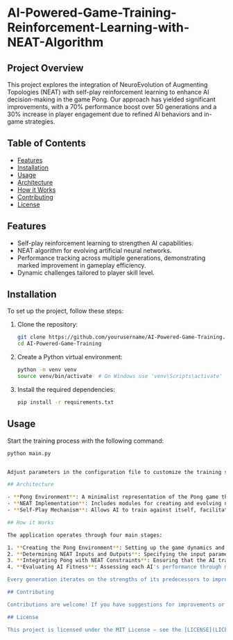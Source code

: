 # AI-Powered-Game-Training-Reinforcement-Learning-with-NEAT-Algorithm

## Project Overview

This project explores the integration of NeuroEvolution of Augmenting Topologies (NEAT) with self-play reinforcement learning to enhance AI decision-making in the game Pong. Our approach has yielded significant improvements, with a 70% performance boost over 50 generations and a 30% increase in player engagement due to refined AI behaviors and in-game strategies.

## Table of Contents

* [Features](#features)
* [Installation](#installation)
* [Usage](#usage)
* [Architecture](#architecture)
* [How it Works](#how-it-works)
* [Contributing](#contributing)
* [License](#license)

## Features

* Self-play reinforcement learning to strengthen AI capabilities.
* NEAT algorithm for evolving artificial neural networks.
* Performance tracking across multiple generations, demonstrating marked improvement in gameplay efficiency.
* Dynamic challenges tailored to player skill level.

## Installation

To set up the project, follow these steps:

1. Clone the repository:

    ```bash
    git clone https://github.com/yourusername/AI-Powered-Game-Training.git
    cd AI-Powered-Game-Training
    ```
2. Create a Python virtual environment:

    ```bash
    python -m venv venv
    source venv/bin/activate  # On Windows use 'venv\Scripts\activate'
    ```
3. Install the required dependencies:

    ```bash
    pip install -r requirements.txt
    ```

## Usage

Start the training process with the following command:

```bash
python main.py


Adjust parameters in the configuration file to customize the training sessions for different aspects such as mutation rates and population sizes.

## Architecture

- **Pong Environment**: A minimalist representation of the Pong game that supports AI interactions.
- **NEAT Implementation**: Includes modules for creating and evolving neural networks using genetic algorithms.
- **Self-Play Mechanism**: Allows AI to train against itself, facilitating enhancement through genetic selection based on performance.

## How it Works

The application operates through four main stages:

1. **Creating the Pong Environment**: Setting up the game dynamics and rules for the AI to interact with.
2. **Determining NEAT Inputs and Outputs**: Specifying the input parameters for AI (e.g., graphical coordinates) and the desired actions (e.g., paddle movements).
3. **Integrating Pong with NEAT Constraints**: Ensuring that the AI training aligns with the constraints of the NEAT framework.
4. **Evaluating AI Fitness**: Assessing each AI's performance through metrics such as successful ball hits, which drives the selection for subsequent generations.

Every generation iterates on the strengths of its predecessors to improve gameplay strategies. The resulting iterations exhibit an evolving capability that adapts to player skills and challenges.

## Contributing

Contributions are welcome! If you have suggestions for improvements or want to add features, please fork the repository and submit a pull request. Be sure to respect the coding style used throughout the project.

## License

This project is licensed under the MIT License — see the [LICENSE](LICENSE) file for details.
```
